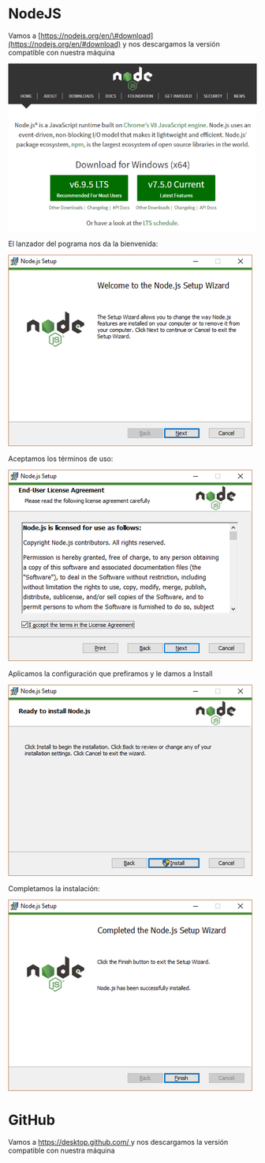 # NodeJS

Vamos a [https://nodejs.org/en/\#download](https://nodejs.org/en/#download) y nos descargamos la versión compatible con nuestra máquina

![](/assets/nodejs_.png)

El lanzador del pograma nos da la bienvenida:

![](/assets/nodejs_1.png)

Aceptamos los términos de uso:

![](/assets/nodejs_2.png)

Aplicamos la configuración que prefiramos y le damos a Install

![](/assets/nodejs_3.png)

Completamos la instalación:

![](/assets/nodejs_4.png)

# GitHub 

Vamos a [https://desktop.github.com/ ](https://desktop.github.com/)y nos descargamos la versión compatible con nuestra máquina







